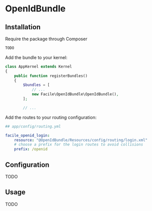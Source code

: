 # OpenIdBundle

## Installation

Require the package through Composer

```bash
TODO
```

Add the bundle to your kernel:

```php
class AppKernel extends Kernel
{
    public function registerBundles()
    {
        $bundles = [
            // ...
            new Facile\OpenIdBundle\OpenIdBundle(),
        ];

        // ...
```

Add the routes to your routing configuration:
```yaml
## app/config/routing.yml

facile_openid_login:
    resource: "@OpenIdBundle/Resources/config/routing/login.xml"
    # choose a prefix for the login routes to avoid collisions
    prefix: /openid 
```

## Configuration

TODO

## Usage

TODO
